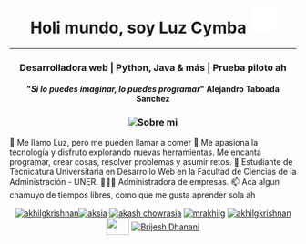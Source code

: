 
<h1 align="center"><b>Holi mundo, soy Luz Cymba </b><img src="https://github.com/Kathryn-Jie/Kathryn-Jie/blob/main/wave.gif" width="45"></h1>


</p>
<hr>
<h3 align="center"> Desarrolladora web | Python, Java & más | Prueba piloto ah </h3>
<p align="center">
</p>

<span align="center">
  <span>
    <h4 align="center">"<em>Si lo puedes imaginar, lo puedes programar</em>"
      <span align="center">Alejandro Taboada Sanchez</span>
    </h4>


<h3 align="center"> <img src="https://media.giphy.com/media/qjqUcgIyRjsl2/giphy.gif" width="50" />Sobre mi</h3>
  </li>💜 Me llamo Luz, pero me pueden llamar a comer
  </li>🔭 Me apasiona la tecnología y disfruto explorando nuevas herramientas.
  </li> Me encanta programar, crear cosas, resolver problemas y asumir retos.
  </li>🌱 Estudiante de Tecnicatura Universitaria en Desarrollo Web en la Facultad de Ciencias de la Administración - UNER.
  </li> 👩🏼‍🎓 Administradora de empresas.
  </li>📫 Aca algun chamuyo de tiempos libres, como que me gusta aprender sola ah 

<p align="center">
<a href="https://dev.to/akhilgkrishnan" target="blank"><img align="center" src="https://cdn.jsdelivr.net/npm/simple-icons@3.0.1/icons/dev-dot-to.svg" alt="akhilgkrishnan" height="30" width="30" /></
<a href="https://www.linkedin.com/in/luz-cymbaluk/" target="blank"><img align="center" src="https://cdn.jsdelivr.net/npm/simple-icons@3.0.1/icons/linkedin.svg" alt="aksia" height="30" width="40" /></a>
<a href="https://www.facebook.com/luz.cymbaluk/" target="blank"><img align="center" src="https://cdn.jsdelivr.net/npm/simple-icons@3.0.1/icons/facebook.svg" alt="akash chowrasia" height="30" width="40" /></a>
<a href="https://twitter.com/Mrakhilg" target="blank"><img align="center" src="https://cdn.jsdelivr.net/npm/simple-icons@3.0.1/icons/twitter.svg" alt="mrakhilg" height="30" width="30" /></a>
<a href="https://instagram.com/luz.cymba" target="blank"><img align="center" src="https://cdn.jsdelivr.net/npm/simple-icons@3.0.1/icons/instagram.svg" alt="akhilgkrishnan" height="30" width="30" /></a>
 <a href = "mailto: luzcymba14@gmail.com"><img align="center" src="https://simpleicons.org/icons/gmail.svg" height="30" width="40" /></a>
 <a href="https://www.youtube.com/@luzcymb)"> <img align="center" alt="Brijesh Dhanani" width="30px" src="https://cdn.jsdelivr.net/npm/simple-icons@v3/icons/youtube.svg" />
</a>
</p>
</p>
